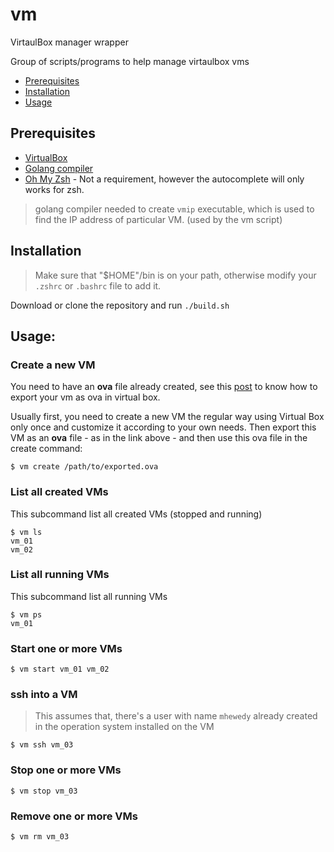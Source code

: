 # vm
VirtaulBox manager wrapper

Group of scripts/programs to help manage virtaulbox vms

  * [Prerequisites](#prerequisites)
  * [Installation](#installation)
  * [Usage](#usage)

## Prerequisites
* [VirtualBox ](https://www.virtualbox.org/wiki/Downloads)
* [Golang compiler](https://golang.org/dl/)
* [Oh My Zsh](https://github.com/ohmyzsh/ohmyzsh) - Not a requirement, however the autocomplete will only works for zsh.

> golang compiler needed to create `vmip` executable, which is used to find the IP address of particular VM. (used by the vm script)

## Installation
> Make sure that "$HOME"/bin is on your path, otherwise modify your `.zshrc` or `.bashrc` file to add it.

Download or clone the repository and run `./build.sh`

## Usage:

### Create a new VM
You need to have an **ova** file already created, see this [post](https://www.maketecheasier.com/import-export-ova-files-in-virtualbox/) to know how to export your vm as ova in virtual box.

Usually first, you need to create a new VM the regular way using Virtual Box only once and customize it according to your own needs.
Then export this VM as an **ova** file - as in the link above - and then use this ova file in the create command:

```
$ vm create /path/to/exported.ova
```

### List all created VMs
This subcommand list all created VMs (stopped and running)
```
$ vm ls
vm_01
vm_02
```

### List all running VMs
This subcommand list all running VMs

```
$ vm ps
vm_01
```

### Start one or more VMs

```
$ vm start vm_01 vm_02
```


### ssh into a VM
> This assumes that, there's a user with name `mhewedy` already created in the operation system installed on the VM

```
$ vm ssh vm_03
```

### Stop one or more VMs

```
$ vm stop vm_03
```

### Remove one or more VMs
```
$ vm rm vm_03
```
